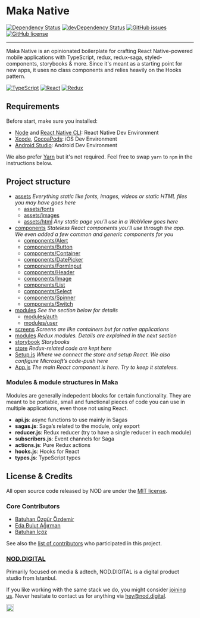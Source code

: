 # Maka Native
[![Dependency Status](https://david-dm.org/nodgroup/maka-native.svg)]()
[![devDependency Status](https://david-dm.org/nodgroup/maka-native/dev-status.svg)]()
[![GitHub issues](https://img.shields.io/github/issues/nodgroup/maka-native.svg)](https://github.com/nodgroup/maka-native/issues)
[![GitHub license](https://img.shields.io/badge/license-MIT-blue.svg)](https://raw.githubusercontent.com/nodgroup/maka-native/master/LICENSE)
___

Maka Native is an opinionated boilerplate for crafting React Native-powered mobile applications with TypeScript, redux, redux-saga, styled-components, storybooks & more. Since it's meant as a starting point for new apps, it uses no class components and relies heavily on the Hooks pattern. 

[![TypeScript](https://cdn.nod.li/vorti/typescript.png)](https://www.typescriptlang.org/) 
[![React](https://cdn.nod.li/vorti/react.png)](https://github.com/facebook/react) 
[![Redux](https://cdn.nod.li/vorti/redux.png)](https://github.com/reactjs/redux)

## Requirements
Before start, make sure you installed:

- [Node](https://nodejs.org) and [React Native CLI](http://facebook.github.io/react-native/docs/getting-started.html): React Native Dev Environment
- [Xcode](https://developer.apple.com/xcode/), [CocoaPods](https://cocoapods.org/): iOS Dev Environment
- [Android Studio](https://developer.android.com/studio/index.html): Android Dev Environment

We also prefer [Yarn](https://yarnpkg.com/lang/en/) but it's not required. Feel free to swap `yarn` to `npm` in the instructions below. 

## Project structure

- [assets](./src/assets) _Everything static like fonts, images, videos or static HTML files you may have goes here_
    - [assets/fonts](./src/assets/fonts)
    - [assets/images](./src/assets/images)
    - [assets/html](./src/assets/html) _Any static page you'll use in a WebView goes here_
- [components](./src/components) _Stateless React components you'll use through the app. We even added a few common and generic components for you_
    - [components/Alert](./src/components/Alert)
    - [components/Button](./src/components/Button)
    - [components/Container](./src/components/Container)
    - [components/DatePicker](./src/components/DatePicker)
    - [components/FormInput](./src/components/FormInput)
    - [components/Header](./src/components/Header)
    - [components/Image](./src/components/Image)
    - [components/List](./src/components/List)
    - [components/Select](./src/components/Select)
    - [components/Spinner](./src/components/Spinner)
    - [components/Switch](./src/components/Switch)
- [modules](./src/modules) _See the section below for details_
    - [modules/auth](./src/modules/auth)
    - [modules/user](./src/modules/user)
- [screens](./src/screens) _Screens are like containers but for native applications_
- [modules](./src/modules) _Redux modules. Details are explained in the next section_
- [storybook](./storybook) _Storybooks_
- [store](./src/store) _Redux-related code are kept here_
- [Setup.js](./src/Setup.js) _Where we connect the store and setup React. We also configure Microsoft’s code-push here_
- [App.js](./src/App.js) _The main React component is here. Try to keep it stateless._

### Modules & module structures in Maka 

Modules are generally indepedent blocks for certain functionality. They are meant to be portable, small and functional pieces of code you can use in multiple applications, even those not using React. 

- **api.js**: async functions to use mainly in Sagas
- **sagas.js**: Saga’s related to the module, only export
- **reducer.js**: Redux reducer (try to have a single reducer in each module)
- **subscribers.js**: Event channels for Saga
- **actions.js**: Pure Redux actions
- **hooks.js**: Hooks for React
- **types.js**: TypeScript types

## License & Credits

All open source code released by NOD are under the [MIT license](LICENSE). 

### Core Contributors

- [Batuhan Özgür Özdemir](https://github.com/BatuhanW)
- [Eda Bulut Ağırman](https://github.com/clouditable)
- [Batuhan İçöz](https://github.com/batuhan)

See also the [list of contributors](https://github.com/nodgroup/maka-native/graphs/contributors) who participated in this project.

### [NOD.DIGITAL](https://nod.digital/?ref=_nod-github-moka-native_)

Primarily focused on media & adtech, NOD.DIGITAL is a digital product studio from Istanbul.

If you like working with the same stack we do, you might consider [joining us](https://nod.digital/join-us). Never hesitate to contact us for anything via [hey@nod.digital](mailto:hey@nod.digital).

<img src="https://nod.digital/images/logos/nodgroup-mini.png" height="20px" />
